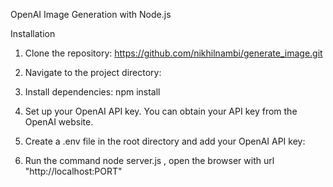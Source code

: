 OpenAI Image Generation with Node.js

Installation
1. Clone the repository: https://github.com/nikhilnambi/generate_image.git

2. Navigate to the project directory:

3. Install dependencies: npm install 

4. Set up your OpenAI API key. You can obtain your API key from the OpenAI website.

5. Create a .env file in the root directory and add your OpenAI API key:

6. Run the command node server.js , open the browser with url "http://localhost:PORT"
